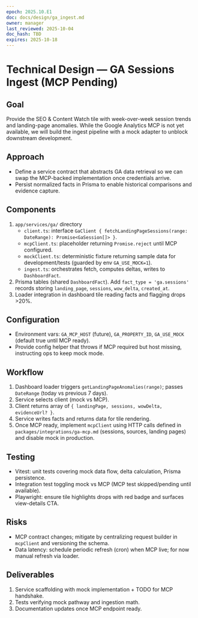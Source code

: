 ```yaml
---
epoch: 2025.10.E1
doc: docs/design/ga_ingest.md
owner: manager
last_reviewed: 2025-10-04
doc_hash: TBD
expires: 2025-10-18
---
```

# Technical Design — GA Sessions Ingest (MCP Pending)

## Goal
Provide the SEO & Content Watch tile with week-over-week session trends and landing-page anomalies. While the Google Analytics MCP is not yet available, we will build the ingest pipeline with a mock adapter to unblock downstream development.

## Approach
- Define a service contract that abstracts GA data retrieval so we can swap the MCP-backed implementation once credentials arrive.
- Persist normalized facts in Prisma to enable historical comparisons and evidence capture.

## Components
1. `app/services/ga/` directory
   - `client.ts`: interface `GaClient { fetchLandingPageSessions(range: DateRange): Promise<GaSession[]> }`.
   - `mcpClient.ts`: placeholder returning `Promise.reject` until MCP configured.
   - `mockClient.ts`: deterministic fixture returning sample data for development/tests (guarded by env `GA_USE_MOCK=1`).
   - `ingest.ts`: orchestrates fetch, computes deltas, writes to `DashboardFact`.
2. Prisma tables (shared `DashboardFact`). Add `fact_type = 'ga.sessions'` records storing `landing_page`, `sessions`, `wow_delta`, `created_at`.
3. Loader integration in dashboard tile reading facts and flagging drops >20%.

## Configuration
- Environment vars: `GA_MCP_HOST` (future), `GA_PROPERTY_ID`, `GA_USE_MOCK` (default true until MCP ready).
- Provide config helper that throws if MCP required but host missing, instructing ops to keep mock mode.

## Workflow
1. Dashboard loader triggers `getLandingPageAnomalies(range)`; passes `DateRange` (today vs previous 7 days).
2. Service selects client (mock vs MCP).
3. Client returns array of `{ landingPage, sessions, wowDelta, evidenceUrl? }`.
4. Service writes facts and returns data for tile rendering.
5. Once MCP ready, implement `mcpClient` using HTTP calls defined in `packages/integrations/ga-mcp.md` (sessions, sources, landing pages) and disable mock in production.

## Testing
- Vitest: unit tests covering mock data flow, delta calculation, Prisma persistence.
- Integration test toggling mock vs MCP (MCP test skipped/pending until available).
- Playwright: ensure tile highlights drops with red badge and surfaces view-details CTA.

## Risks
- MCP contract changes; mitigate by centralizing request builder in `mcpClient` and versioning the schema.
- Data latency: schedule periodic refresh (cron) when MCP live; for now manual refresh via loader.

## Deliverables
1. Service scaffolding with mock implementation + TODO for MCP handshake.
2. Tests verifying mock pathway and ingestion math.
3. Documentation updates once MCP endpoint ready.
